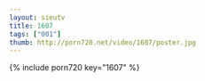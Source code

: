 ```yaml
--- 
layout: sieutv
title: 1607
tags: ["001"]
thumb: http://porn720.net/video/1607/poster.jpg
---
```

{% include porn720 key="1607" %} 
